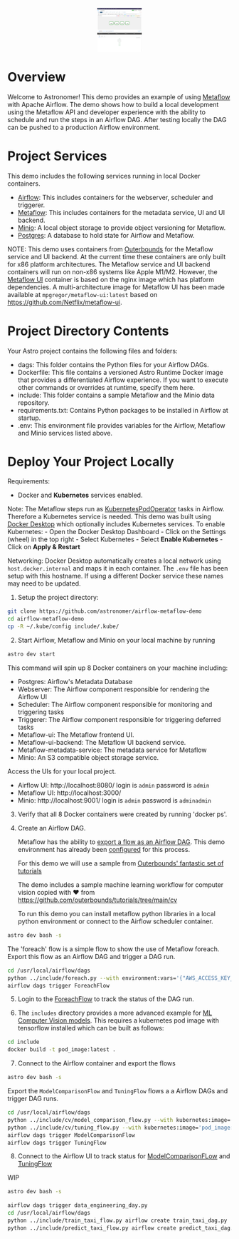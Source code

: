 <img style="display: block; float: left; max-width: 20%; height: auto; margin: auto; float: none!important;" src="include/images/airflow.png"/> <img style="display: block; float: right; max-width: 20%; height: auto; margin: auto; float: none!important;" src="include/images/metaflow.png"/>

  
Overview
========

Welcome to Astronomer! This demo provides an example of using [Metaflow](https://metaflow.org/) with Apache Airflow.  The demo shows how to build a local development using the Metaflow API and developer experience with the ability to schedule and run the steps in an Airflow DAG.  After testing locally the DAG can be pushed to a production Airflow environment.  
  
Project Services
================

This demo includes the following services running in local Docker containers.

- [Airflow](https://airflow.apache.org/):  This includes containers for the webserver, scheduler and triggerer.
- [Metaflow](https://metaflow.org/): This includes containers for the metadata service, UI and UI backend.
- [Minio](https://min.io/):  A local object storage to provide object versioning for Metaflow.  
- [Postgres](https://www.postgresql.org/): A database to hold state for Airflow and Metaflow.
  
NOTE: This demo uses containers from [Outerbounds](https://outerbounds.com/) for the Metaflow service and UI backend.  At the current time these containers are only built for x86 platform architectures.  The Metaflow service and UI backend containers will run on non-x86 systems like Apple M1/M2.  However, the [Metaflow UI](https://gallery.ecr.aws/outerbounds/metaflow_ui) container is based on the nginx image which has platform dependencies. A multi-architecture image for Metaflow UI has been made available at `mpgregor/metaflow-ui:latest` based on https://github.com/Netflix/metaflow-ui.

Project Directory Contents
================

Your Astro project contains the following files and folders:

- dags: This folder contains the Python files for your Airflow DAGs. 
- Dockerfile: This file contains a versioned Astro Runtime Docker image that provides a differentiated Airflow experience. If you want to execute other commands or overrides at runtime, specify them here.
- include: This folder contains a sample Metaflow and the Minio data repository.
- requirements.txt: Contains Python packages to be installed in Airflow at startup.
- .env: This environment file provides variables for the Airflow, Metaflow and Minio services listed above.

Deploy Your Project Locally
===========================

Requirements:
- Docker and __Kubernetes__ services enabled.

Note: The Metaflow steps run as [KubernetesPodOperator](https://airflow.apache.org/docs/apache-airflow-providers-cncf-kubernetes/stable/operators.html) tasks in Airflow.  Therefore a Kubernetes service is needed.  This demo was built using [Docker Desktop](https://www.docker.com/products/docker-desktop/) which optionally includes Kubernetes services.  To enable Kubernetes:
    - Open the Docker Desktop Dashboard
    - Click on the Settings (wheel) in the top right
    - Select Kubernetes
    - Select __Enable Kubernetes__
    - Click on __Apply & Restart__ 

Networking: Docker Desktop automatically creates a local network using `host.docker.internal` and maps it in each container.  The `.env` file has been setup with this hostname.  If using a different Docker service these names may need to be updated.

1. Setup the project directory:
```sh
git clone https://github.com/astronomer/airflow-metaflow-demo
cd airflow-metaflow-demo
cp -R ~/.kube/config include/.kube/
```
  
2. Start Airflow, Metaflow and Minio on your local machine by running 
```sh
astro dev start
```
  
This command will spin up 8 Docker containers on your machine including:

- Postgres: Airflow's Metadata Database
- Webserver: The Airflow component responsible for rendering the Airflow UI
- Scheduler: The Airflow component responsible for monitoring and triggering tasks
- Triggerer: The Airflow component responsible for triggering deferred tasks
- Metaflow-ui: The Metaflow frontend UI.
- Metaflow-ui-backend: The Metaflow UI backend service.
- Metaflow-metadata-service: The metadata service for Metaflow
- Minio: An S3 compatible object storage service.
  
Access the UIs for your local project. 
- Airflow UI: http://localhost:8080/ login is `admin` password is `admin`
- Metaflow UI: http://localhost:3000/
- Minio: http://localhost:9001/ login is `admin` password is `adminadmin`


3. Verify that all 8 Docker containers were created by running 'docker ps'.

4. Create an Airflow DAG.
    
    Metaflow has the ability to [export a flow as an Airflow DAG](https://docs.metaflow.org/production/scheduling-metaflow-flows/scheduling-with-airflow). This demo environment has already been [configured](https://outerbounds.com/engineering/operations/airflow/#configuring-metaflow-for-airflow) for this process. 
    
    For this demo we will use a sample from [Outerbounds' fantastic set of tutorials](https://outerbounds.com/docs/tutorials-index/)

    The demo includes a sample machine learning workflow for computer vision copied with ❤️ from https://github.com/outerbounds/tutorials/tree/main/cv

    To run this demo you can install metaflow python libraries in a local python environment or connect to the Airflow scheduler container.  

```sh
astro dev bash -s
```
The 'foreach' flow is a simple flow to show the use of Metaflow foreach.  Export this flow as an Airflow DAG and trigger a DAG run.
```sh
cd /usr/local/airflow/dags
python ../include/foreach.py --with environment:vars='{"AWS_ACCESS_KEY_ID": "admin", "AWS_SECRET_ACCESS_KEY": "adminadmin"}'  airflow create foreach_dag.py
airflow dags trigger ForeachFlow
```

5. Login to the [ForeachFlow](http://localhost:8080/dags/ForeachFlow/grid) to track the status of the DAG run.
  
6. The `includes` directory provides a more advanced example for [ML Computer Vision models](https://outerbounds.com/docs/cv-tutorial-S1E3/).  This requires a kubernetes pod image with tensorflow installed which can be built as follows:
```bash
cd include
docker build -t pod_image:latest .
```

7. Connect to the Airflow container and export the flows
```sh
astro dev bash -s
```
Export the `ModelComparisonFlow` and `TuningFlow` flows a a Airflow DAGs and trigger DAG runs.
```sh
cd /usr/local/airflow/dags
python ../include/cv/model_comparison_flow.py --with kubernetes:image='pod_image:latest' airflow create model_comparison_dag.py 
python ../include/cv/tuning_flow.py --with kubernetes:image='pod_image:latest' airflow create tuning_dag.py 
airflow dags trigger ModelComparisonFlow
airflow dags trigger TuningFlow
```

8. Connect to the Airflow UI to track status for [ModelComparisonFLow](http://localhost:8080/dags/ModelComparisonFlow/grid) and [TuningFlow](http://localhost:8080/dags/TuningFlow/grid)


WIP
```sh
astro dev bash -s
```
```bash
airflow dags trigger data_engineering_day.py
cd /usr/local/airflow/dags
python ../include/train_taxi_flow.py airflow create train_taxi_dag.py
python ../include/predict_taxi_flow.py airflow create predict_taxi_dag.py
```